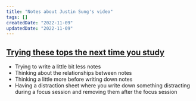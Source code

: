 ```yaml
---
title: "Notes about Justin Sung's video"
tags: []
createdDate: "2022-11-09"
updatedDate: "2022-11-09"
---
```


## [Trying these tops the next time you study](https://www.youtube.com/watch?v=K00-CzhoaSA)
- Trying to write a little bit less notes
- Thinking about the relationships between notes
- Thinking a little more before writing down notes
- Having a distraction sheet where you write down something distracting during a focus session and removing them after the focus session


